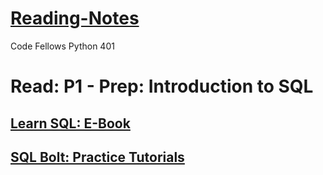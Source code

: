# [Reading-Notes](https://alsosteve.github.io/reading-notes/)
Code Fellows Python 401

# Read: P1 - Prep: Introduction to SQL

## [Learn SQL: E-Book](https://landing.chartio.com/download-learn-sql)

## [SQL Bolt: Practice Tutorials](https://sqlbolt.com/)